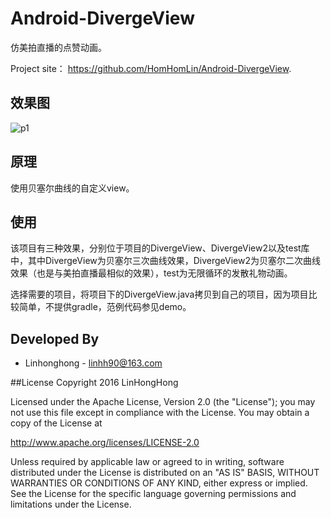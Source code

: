# Android-DivergeView

仿美拍直播的点赞动画。

Project site： <https://github.com/HomHomLin/Android-DivergeView>.

## 效果图

![p1](https://raw.githubusercontent.com/HomHomLin/Android-DivergeView/master/demo.gif)

## 原理

使用贝塞尔曲线的自定义view。

## 使用

该项目有三种效果，分别位于项目的DivergeView、DivergeView2以及test库中，其中DivergeView为贝塞尔三次曲线效果，DivergeView2为贝塞尔二次曲线效果（也是与美拍直播最相似的效果），test为无限循环的发散礼物动画。

选择需要的项目，将项目下的DivergeView.java拷贝到自己的项目，因为项目比较简单，不提供gradle，范例代码参见demo。

## Developed By

 * Linhonghong - <linhh90@163.com>


##License
Copyright 2016 LinHongHong

Licensed under the Apache License, Version 2.0 (the "License");
you may not use this file except in compliance with the License.
You may obtain a copy of the License at

   http://www.apache.org/licenses/LICENSE-2.0

Unless required by applicable law or agreed to in writing, software
distributed under the License is distributed on an "AS IS" BASIS,
WITHOUT WARRANTIES OR CONDITIONS OF ANY KIND, either express or implied.
See the License for the specific language governing permissions and
limitations under the License.
